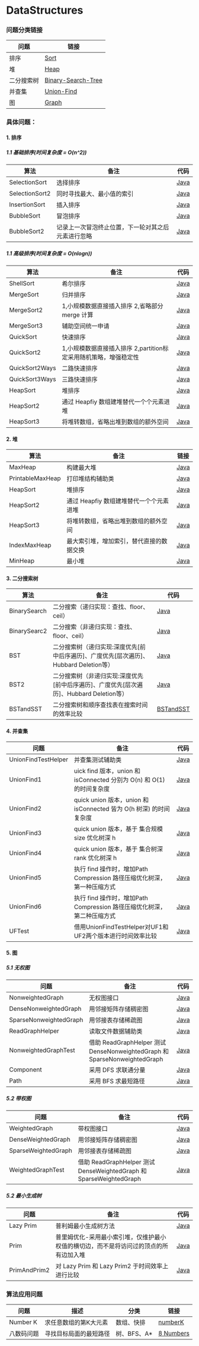 # DataStructures

### 问题分类链接

| 问题  | 链接 |
|---|---|
|  排序 | [Sort](https://github.com/patricklin2018/DataStructures-Algorithmns/tree/master/sort) |
|  堆 | [Heap](https://github.com/patricklin2018/DataStructures-Algorithmns/tree/master/heap) |
|  二分搜索树 | [Binary-Search-Tree](https://github.com/patricklin2018/DataStructures-Algorithmns/tree/master/binary-search-tree) |
|  并查集 | [Union-Find](https://github.com/patricklin2018/DataStructures-Algorithmns/tree/master/union-find) |
|  图 | [Graph](https://github.com/patricklin2018/DataStructures-Algorithmns/tree/master/graph) |

### 具体问题：

#### 1. 排序

##### 1.1 基础排序(时间复杂度 = O(n^2))

|  算法  | 备注 | 代码 |
|---|---|---|
|  SelectionSort | 选择排序 | [Java](https://github.com/patricklin2018/DataStructures-Algorithmns/blob/master/sort/src/SelectionSort.java)|
| SelectionSort2 | 同时寻找最大、最小值的索引|[Java](https://github.com/patricklin2018/DataStructures-Algorithmns/blob/master/sort/src/SelectionSort2.java)|
| InsertionSort | 插入排序 | [Java](https://github.com/patricklin2018/DataStructures-Algorithmns/blob/master/sort/src/InsertionSort.java)|
| BubbleSort | 冒泡排序 | [Java](https://github.com/patricklin2018/DataStructures-Algorithmns/blob/master/sort/src/BubbleSort.java) |
| BubbleSort2 | 记录上一次冒泡终止位置，下一轮对其之后元素进行忽略 | [Java](https://github.com/patricklin2018/DataStructures-Algorithmns/blob/master/sort/src/BubbleSort2.java)|

##### 1.1 高级排序(时间复杂度 = O(nlogn))

|  算法  | 备注 | 代码 |
|---|---|---|
|  ShellSort | 希尔排序 | [Java](https://github.com/patricklin2018/DataStructures-Algorithmns/blob/master/sort/src/ShellSort.java)|
| MergeSort | 归并排序 |[Java](https://github.com/patricklin2018/DataStructures-Algorithmns/blob/master/sort/src/MergeSort.java)|
| MergeSort2 | 1,小规模数据直接插入排序 2,省略部分 merge 计算 | [Java](https://github.com/patricklin2018/DataStructures-Algorithmns/blob/master/sort/src/MergeSort2.java)|
| MergeSort3 | 辅助空间统一申请 | [Java](https://github.com/patricklin2018/DataStructures-Algorithmns/blob/master/sort/src/MergeSort3.java) |
| QuickSort | 快速排序 | [Java](https://github.com/patricklin2018/DataStructures-Algorithmns/blob/master/sort/src/QuickSort.java)|
| QuickSort2 | 1,小规模数据直接插入排序 2,partition标定采用随机策略，增强稳定性 | [Java](https://github.com/patricklin2018/DataStructures-Algorithmns/blob/master/sort/src/QuickSort2.java)|
| QuickSort2Ways | 二路快速排序 | [Java](https://github.com/patricklin2018/DataStructures-Algorithmns/blob/master/sort/src/QuickSort2Ways.java)|
| QuickSort3Ways | 三路快速排序 | [Java](https://github.com/patricklin2018/DataStructures-Algorithmns/blob/master/sort/src/QuickSort3Ways.java)|
| HeapSort | 堆排序 | [Java](https://github.com/patricklin2018/DataStructures-Algorithmns/tree/master/heap/src/HeapSort.java)|
| HeapSort2 | 通过 Heapfiy 数组建堆替代一个个元素进堆 | [Java](https://github.com/patricklin2018/DataStructures-Algorithmns/tree/master/heap/src/HeapSort2.java)|
| HeapSort3 | 将堆转数组，省略出堆到数组的额外空间 | [Java](https://github.com/patricklin2018/DataStructures-Algorithmns/tree/master/heap/src/HeapSort3.java)|

#### 2. 堆

| 算法 | 备注 | 链接 |
|---|---|---|
| MaxHeap | 构建最大堆 | [Java](https://github.com/patricklin2018/DataStructures-Algorithmns/blob/master/heap/src/MaxHeap.java) |
| PrintableMaxHeap | 打印堆结构辅助类 | [Java](https://github.com/patricklin2018/DataStructures-Algorithmns/blob/master/heap/src/PrintableMaxHeap.java) |
| HeapSort | 堆排序 | [Java](https://github.com/patricklin2018/DataStructures-Algorithmns/tree/master/heap/src/HeapSort.java)|
| HeapSort2 | 通过 Heapfiy 数组建堆替代一个个元素进堆 | [Java](https://github.com/patricklin2018/DataStructures-Algorithmns/tree/master/heap/src/HeapSort2.java)|
| HeapSort3 | 将堆转数组，省略出堆到数组的额外空间 | [Java](https://github.com/patricklin2018/DataStructures-Algorithmns/tree/master/heap/src/HeapSort3.java)|
| IndexMaxHeap | 最大索引堆，增加索引，替代直接的数据交换 | [Java](https://github.com/patricklin2018/DataStructures-Algorithmns/tree/master/heap/src/IndexMaxHeap.java)|
| MinHeap | 最小堆 | [Java](https://github.com/patricklin2018/DataStructures-Algorithmns/tree/master/heap/src/MinHeap.java)|

#### 3. 二分搜索树

|  算法  | 备注 | 代码 |
|---|---|---|
| BinarySearch | 二分搜索（递归实现：查找、floor、ceil） | [Java](https://github.com/patricklin2018/DataStructures-Algorithmns/blob/master/binary-search-tree/src/BinarySearch.java)|
| BinarySearc2 | 二分搜索（非递归实现：查找、floor、ceil）|[Java](https://github.com/patricklin2018/DataStructures-Algorithmns/blob/master/binary-search-tree/src/BinarySearch2.java)|
| BST | 二分搜索树（递归实现:深度优先[前中后序遍历]、广度优先[层次遍历]、Hubbard Deletion等） | [Java](https://github.com/patricklin2018/DataStructures-Algorithmns/blob/master/binary-search-tree/src/BST.java)|
| BST2 | 二分搜索树（非递归实现:深度优先[前中后序遍历]、广度优先[层次遍历]、Hubbard Deletion等） | [Java](https://github.com/patricklin2018/DataStructures-Algorithmns/blob/master/binary-search-tree/src/BST2.java) |
| BSTandSST | 二分搜索树和顺序查找表在搜索时间的效率比较 | [BSTandSST](https://github.com/patricklin2018/DataStructures-Algorithmns/blob/master/binary-search-tree/src/BSTandSST)|

#### 4. 并查集

| 问题 | 备注 | 代码 |
|---|---|---|
| UnionFindTestHelper | 并查集测试辅助类 | [Java](https://github.com/patricklin2018/DataStructures-Algorithmns/blob/master/union-find/src/UnionFindTestHelper.java) |
| UnionFind1 | uick find 版本，union 和 isConnected 分别为 O(n) 和 O(1) 的时间复杂度 | [Java](https://github.com/patricklin2018/DataStructures-Algorithmns/blob/master/union-find/src/UnionFind1.java) |
| UnionFind2 | quick union 版本，union 和 isConnected 皆为 O(h 树深) 的时间复杂度 | [Java](https://github.com/patricklin2018/DataStructures-Algorithmns/blob/master/union-find/src/UnionFind2.java) |
| UnionFind3 | quick union 版本，基于 集合规模size 优化树深 h | [Java](https://github.com/patricklin2018/DataStructures-Algorithmns/blob/master/union-find/src/UnionFind3.java) |
| UnionFind4 | quick union 版本，基于 集合树深rank 优化树深 h | [Java](https://github.com/patricklin2018/DataStructures-Algorithmns/blob/master/union-find/src/UnionFind4.java) |
| UnionFind5 | 执行 find 操作时，增加Path Compression 路径压缩优化树深，第一种压缩方式 | [Java](https://github.com/patricklin2018/DataStructures-Algorithmns/blob/master/union-find/src/UnionFind5.java) |
| UnionFind6 | 执行 find 操作时，增加Path Compression 路径压缩优化树深，第二种压缩方式 | [Java](https://github.com/patricklin2018/DataStructures-Algorithmns/blob/master/union-find/src/UnionFind6.java) |
| UFTest | 借用UnionFindTestHelper对UF1和UF2两个版本进行时间效率比较 | [Java](https://github.com/patricklin2018/DataStructures-Algorithmns/blob/master/union-find/src/UFTest.java) |

#### 5. 图

##### 5.1 无权图

| 问题 | 备注 | 代码 |
|---|---|---|
| NonweightedGraph | 无权图接口 | [Java](https://github.com/patricklin2018/DataStructures-Algorithmns/blob/master/graph/src/NonweightedGraph.java) |
| DenseNonweightedGraph | 用邻接矩阵存储稠密图 | [Java](https://github.com/patricklin2018/DataStructures-Algorithmns/blob/master/graph/src/DenseNonweightedGraph.java) |
| SparseNonweightedGraph | 用邻接表存储稀疏图 | [Java](https://github.com/patricklin2018/DataStructures-Algorithmns/blob/master/graph/src/SparseNonweightedGraph.java) |
| ReadGraphHelper | 读取文件数据辅助类 | [Java](https://github.com/patricklin2018/DataStructures-Algorithmns/blob/master/graph/src/ReadGraphHelper.java) |
| NonweightedGraphTest | 借助 ReadGraphHelper 测试 DenseNonweightedGraph 和 SparseNonweightedGraph | [Java](https://github.com/patricklin2018/DataStructures-Algorithmns/blob/master/graph/src/NonweightedGraphTest.java) |
| Component | 采用 DFS 求联通分量 | [Java](https://github.com/patricklin2018/DataStructures-Algorithmns/blob/master/graph/src/Component.java) |
| Path | 采用 BFS 求最短路径 | [Java](https://github.com/patricklin2018/DataStructures-Algorithmns/blob/master/graph/src/Path.java) |

##### 5.2 带权图

| 问题 | 备注 | 代码 |
|---|---|---|
| WeightedGraph | 带权图接口 | [Java](https://github.com/patricklin2018/DataStructures-Algorithmns/blob/master/graph/src/WeightedGraph.java) |
| DenseWeightedGraph | 用邻接矩阵存储稠密图 | [Java](https://github.com/patricklin2018/DataStructures-Algorithmns/blob/master/graph/src/DenseWeightedGraph.java) |
| SparseWeightedGraph | 用邻接表存储稀疏图 | [Java](https://github.com/patricklin2018/DataStructures-Algorithmns/blob/master/graph/src/SparseWeightedGraph.java) ||
| WeightedGraphTest | 借助 ReadGraphHelper 测试 DenseWeightedGraph 和 SparseWeightedGraph | [Java](https://github.com/patricklin2018/DataStructures-Algorithmns/blob/master/graph/src/WeightedGraphTest.java) |

##### 5.2 最小生成树

| 问题 | 备注 | 代码 |
|---|---|---|
| Lazy Prim | 普利姆最小生成树方法 | [Java](https://github.com/patricklin2018/DataStructures-Algorithmns/blob/master/graph/src/LazyPrimMST.java) |
| Prim | 普里姆优化-采用最小索引堆，仅维护最小权值的横切边，而不是将访问过的顶点的所有边加入堆 | [Java](https://github.com/patricklin2018/DataStructures-Algorithmns/blob/master/graph/src/LazyPrimMST2.java) |
| PrimAndPrim2 | 对 Lazy Prim 和 Lazy Prim2 于时间效率上进行比较 | [Java](https://github.com/patricklin2018/DataStructures-Algorithmns/blob/master/graph/src/PrimAndPrim2.java) |

### 算法应用问题

| 问题 | 描述 | 分类 | 链接 |
|---|---|---|---|
| Number K  | 求任意数组的第K大元素 | 数组、快排 | [numberK](https://github.com/patricklin2018/DataStructures-Algorithmns/tree/master/applied/numberK)|
| 八数码问题  | 寻找目标局面的最短路径 | 树、BFS、A* | [8 Numbers](https://github.com/patricklin2018/DataStructures-Algorithmns/tree/master/applied/8numbers)|
